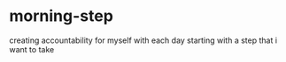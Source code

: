 # morning-step
creating accountability for myself with each day starting with a step that i want to take
